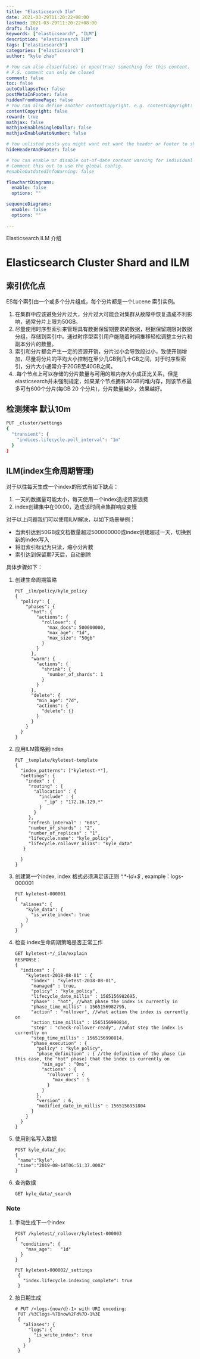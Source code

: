 ```yaml
---
title: "Elasticsearch Ilm"
date: 2021-03-29T11:20:22+08:00
lastmod: 2021-03-29T11:20:22+08:00
draft: false
keywords: ["elasticsearch", "ILM"]
description: "elasticsearch ILM"
tags: ["elasticsearch"]
categories: ["elasticsearch"]
author: "kyle zhao"

# You can also close(false) or open(true) something for this content.
# P.S. comment can only be closed
comment: false
toc: false
autoCollapseToc: false
postMetaInFooter: false
hiddenFromHomePage: false
# You can also define another contentCopyright. e.g. contentCopyright: "This is another copyright."
contentCopyright: false
reward: true
mathjax: false
mathjaxEnableSingleDollar: false
mathjaxEnableAutoNumber: false

# You unlisted posts you might want not want the header or footer to show
hideHeaderAndFooter: false

# You can enable or disable out-of-date content warning for individual post.
# Comment this out to use the global config.
#enableOutdatedInfoWarning: false

flowchartDiagrams:
  enable: false
  options: ""

sequenceDiagrams: 
  enable: false
  options: ""

---
```


Elasticsearch ILM 介绍
<!--more-->

# Elasticsearch Cluster Shard and ILM

## 索引优化点
ES每个索引由一个或多个分片组成，每个分片都是一个Lucene 索引实例。

1. 在集群中应该避免分片过大，分片过大可能会对集群从故障中恢复造成不利影响，通常分片上限为50GB。
2. 尽量使用时序型索引来管理具有数据保留期要求的数据，根据保留期限对数据分组，存储到索引中。通过时序型索引用户能随着时间推移轻松调整主分片和副本分片的数量。
3. 索引和分片都会产生一定的资源开销，分片过小会导致段过小，致使开销增加，尽量将分片的平均大小控制在至少几GB到几十GB之间，对于时序型索引，分片大小通常介于20GB至40GB之间。
4. .每个节点上可以存储的分片数量与可用的堆内存大小成正比关系，但是elasticsearch并未强制规定，如果某个节点拥有30GB的堆内存，则该节点最多可有600个分片(每GB 20 个分片)，分片数量越少，效果越好。

## 检测频率 默认10m
```sh
PUT _cluster/settings
{
  "transient": {
    "indices.lifecycle.poll_interval": "1m" 
  }
}
```

## ILM(index生命周期管理)
对于以往每天生成一个index的形式有如下缺点：

1. 一天的数据量可能太小，每天使用一个index造成资源浪费
2. index创建集中在00:00，造成该时间点集群响应变慢

对于以上问题我们可以使用ILM解决，以如下场景举例：

- 当索引达到50GB或文档数量超过500000000或index创建超过一天，切换到新的index写入
- 将旧索引标记为只读，缩小分片数
- 索引达到保留期7天后，自动删除

具体步骤如下：

1. 创建生命周期策略

   ```
   PUT _ilm/policy/kyle_policy
   {
     "policy": {
       "phases": {
         "hot": {
           "actions": {
             "rollover": {
               "max_docs": 500000000,
               "max_age": "1d",
               "max_size": "50gb"
             }
           }
         },
         "warm": {
           "actions": {
             "shrink": {
               "number_of_shards": 1
             }
           }
         },
         "delete": {
           "min_age": "7d",
           "actions": {
             "delete": {}
           }
         }
       }
     }
   }
   ```

2. 应用ILM策略到index

   ```
   PUT _template/kyletest-template
   {
     "index_patterns": ["kyletest-*"],
     "settings": {
       "index" : {
        "routing" : {
          "allocation" : {
            "include" : {
              "_ip" : "172.16.129.*"
            }
          }
        },
        "refresh_interval" : "60s",
        "number_of_shards" : "2",
        "number_of_replicas" : "1",
        "lifecycle.name": "kyle_policy",
        "lifecycle.rollover_alias": "kyle_data"
      }
       
     }
   }
   ```

3. 创建第一个index, index 格式必须满足该正则 *^.\*-\d+$* , example：logs-000001

   ```
   PUT kyletest-000001
   {
     "aliases": {
       "kyle_data": {
         "is_write_index": true
       }
     }
   }
   ```

4. 检查 index生命周期策略是否正常工作

   ```
   GET kyletest-*/_ilm/explain
   RESPONSE：
   {
     "indices" : {
       "kyletest-2018-08-01" : {
         "index" : "kyletest-2018-08-01",
         "managed" : true,
         "policy" : "kyle_policy",
         "lifecycle_date_millis" : 1565156982695,
         "phase" : "hot", //what phase the index is currently in
         "phase_time_millis" : 1565156982795,
         "action" : "rollover", //what action the index is currently on
         "action_time_millis" : 1565156990814,
         "step" : "check-rollover-ready", //what step the index is currently on
         "step_time_millis" : 1565156990814,
         "phase_execution" : {
           "policy" : "kyle_policy",
           "phase_definition" : { //the definition of the phase (in this case, the "hot" phase) that the index is currently on
             "min_age" : "0ms",
             "actions" : {
               "rollover" : {
                 "max_docs" : 5
               }
             }
           },
           "version" : 6,
           "modified_date_in_millis" : 1565156951804
         }
       }
     }
   }
   ```

5. 使用别名写入数据

   ```
   POST kyle_data/_doc
   {
   	"name":"kyle",
   	"time":"2019-08-14T06:51:37.000Z"
   }
   ```

6. 查询数据

   ```
   GET kyle_data/_search
   ```
   

### Note
1. 手动生成下一个index

   ```
   POST /kyletest/_rollover/kyletest-000003
   {
     "conditions": {
       "max_age":   "1d"
     }
   }
   
   PUT kyletest-000002/_settings
    {
      "index.lifecycle.indexing_complete": true
    }
   ```
2. 按日期生成
   ```
   # PUT /<logs-{now/d}-1> with URI encoding:
    PUT /%3Clogs-%7Bnow%2Fd%7D-1%3E 
    {
      "aliases": {
        "logs": {
          "is_write_index": true
        }
      }
    } 
   ```